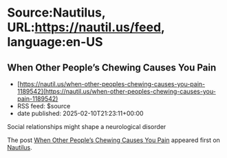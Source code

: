 # Source:Nautilus, URL:https://nautil.us/feed, language:en-US

## When Other People’s Chewing Causes You Pain
 - [https://nautil.us/when-other-peoples-chewing-causes-you-pain-1189542](https://nautil.us/when-other-peoples-chewing-causes-you-pain-1189542)
 - RSS feed: $source
 - date published: 2025-02-10T21:23:11+00:00

<p>Social relationships might shape a neurological disorder</p>
<p>The post <a href="https://nautil.us/when-other-peoples-chewing-causes-you-pain-1189542/">When Other People&#8217;s Chewing Causes You Pain</a> appeared first on <a href="https://nautil.us">Nautilus</a>.</p>

